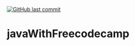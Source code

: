 [![GitHub last commit](https://img.shields.io/github/last-commit/rifatabrarjowad/javaWithFreecodecamp)](https://github.com/rifatabrarjowad/javaWithFreecodecamp/commits/main)
# javaWithFreecodecamp
